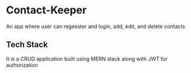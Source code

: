 # Contact-Keeper
An app where user can regesster and login, add, edit, and delete contacts

## Tech Stack
It is a CRUD application built using MERN stack along with JWT for authorization
